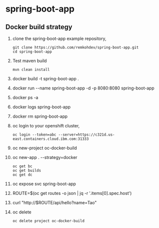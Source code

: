 # spring-boot-app

## Docker build strategy

1. clone the spring-boot-app example repository,

    ```
    git clone https://github.com/remkohdev/spring-boot-app.git
    cd spring-boot-app
    ```

2. Test maven build

    ```
    mvn clean install
    ```

3. docker build -t spring-boot-app .
4. docker run --name spring-boot-app -d -p 8080:8080 spring-boot-app
5. docker ps -a
6. docker logs spring-boot-app
7. docker rm spring-boot-app
8. oc login to your openshift cluster,

    ```
    oc login --token=abc --server=https://c321d.us-east.containers.cloud.ibm.com:31333
    ```

9.  oc new-project oc-docker-build
10. oc new-app . --strategy=docker

    ```
    oc get bc
    oc get builds
    oc get dc
    ```

11. oc expose svc spring-boot-app
12. ROUTE=$(oc get routes -o json | jq -r '.items[0].spec.host')
13. curl "http://$ROUTE/api/hello?name=Tao"
14. oc delete

    ```
    oc delete project oc-docker-build
    ```

